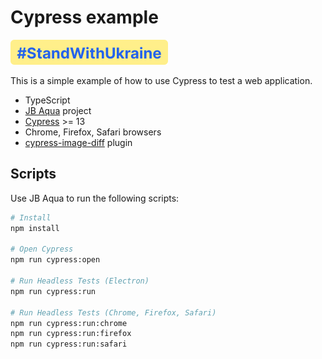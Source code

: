 # Cypress example

[![StandWithUkraine](https://raw.githubusercontent.com/vshymanskyy/StandWithUkraine/main/badges/StandWithUkraine.svg)](https://github.com/vshymanskyy/StandWithUkraine)&nbsp;

This is a simple example of how to use Cypress to test a web application.

- TypeScript
- [JB Aqua](https://www.jetbrains.com/aqua) project
- [Cypress](https://www.cypress.io/) >= 13
- Chrome, Firefox, Safari browsers
- [cypress-image-diff](https://github.com/uktrade/cypress-image-diff) plugin

## Scripts

Use JB Aqua to run the following scripts:

```bash
# Install
npm install

# Open Cypress
npm run cypress:open

# Run Headless Tests (Electron)
npm run cypress:run

# Run Headless Tests (Chrome, Firefox, Safari)
npm run cypress:run:chrome
npm run cypress:run:firefox
npm run cypress:run:safari
```
